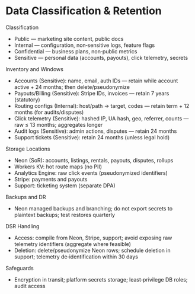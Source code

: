 # Data Classification & Retention

Classification
- Public — marketing site content, public docs
- Internal — configuration, non‑sensitive logs, feature flags
- Confidential — business plans, non‑public metrics
- Sensitive — personal data (accounts, payouts), click telemetry, secrets

Inventory and Windows
- Accounts (Sensitive): name, email, auth IDs — retain while account active + 24 months; then delete/pseudonymize
- Payouts/Billing (Sensitive): Stripe IDs, invoices — retain 7 years (statutory)
- Routing configs (Internal): host/path → target, codes — retain term + 12 months (for audits/disputes)
- Click telemetry (Sensitive): hashed IP, UA hash, geo, referrer, counts — raw ≤ 13 months; aggregates longer
- Audit logs (Sensitive): admin actions, disputes — retain 24 months
- Support tickets (Sensitive): retain 24 months (unless legal hold)

Storage Locations
- Neon (SoR): accounts, listings, rentals, payouts, disputes, rollups
- Workers KV: hot route maps (no PII)
- Analytics Engine: raw click events (pseudonymized identifiers)
- Stripe: payments and payouts
- Support: ticketing system (separate DPA)

Backups and DR
- Neon managed backups and branching; do not export secrets to plaintext backups; test restores quarterly

DSR Handling
- Access: compile from Neon, Stripe, support; avoid exposing raw telemetry identifiers (aggregate where feasible)
- Deletion: delete/pseudonymize Neon rows; schedule deletion in support; telemetry de‑identification within 30 days

Safeguards
- Encryption in transit; platform secrets storage; least‑privilege DB roles; audit access

